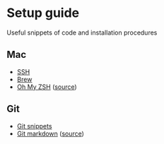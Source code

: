 # Setup guide
Useful snippets of code and installation procedures

## Mac ##
* [SSH](content/mac/ssh.md)
* [Brew](content/mac/brew.md)
* [Oh My ZSH](content/mac/zsh.md) ([source](https://ohmyz.sh))

## Git ##
* [Git snippets](content/git/git-snippets.md)
* [Git markdown](content/git/git-markdown.md) ([source](https://github.com/tchapi/markdown-cheatsheet/blob/master/README.md))